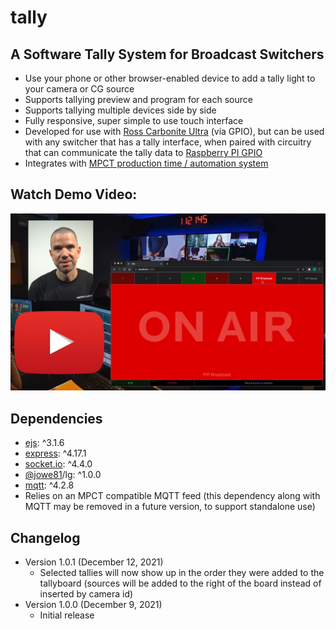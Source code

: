 # tally
## A Software Tally System for Broadcast Switchers

* Use your phone or other browser-enabled device to add a tally light to your camera or CG source
* Supports tallying preview and program for each source
* Supports tallying multiple devices side by side
* Fully responsive, super simple to use touch interface
* Developed for use with [Ross Carbonite Ultra](https://www.rossvideo.com/products-services/acquisition-production/production-switchers/carbonite-ultra/) (via GPIO), but can be used with any switcher that has a tally interface, when paired with circuitry that can communicate the tally data to [Raspberry PI GPIO](https://projects.raspberrypi.org/en/projects/physical-computing/)
* Integrates with [MPCT  production time / automation system](https://www.youtube.com/watch?v=Wu7vsRnQCIk)

## Watch Demo Video:
[![Video Demo Thumbnail](./github/yt-thumb-for-github.jpg)](https://www.youtube.com/watch?v=30k-sjt_wY0)

## Dependencies
* [ejs](https://www.npmjs.com/package/ejs): ^3.1.6
* [express](https://www.npmjs.com/package/express): ^4.17.1
* [socket.io](https://www.npmjs.com/package/socket.io): ^4.4.0
* [@jowe81](https://www.npmjs.com/package/@jowe81/lg)/lg: ^1.0.0
* [mqtt](https://www.npmjs.com/package/mqtt): ^4.2.8
* Relies on an MPCT compatible MQTT feed (this dependency along with MQTT may be removed in a future version, to support standalone use)

## Changelog
* Version 1.0.1 (December 12, 2021)
  * Selected tallies will now show up in the order they were added to the tallyboard (sources will be added to the right of the board instead of inserted by camera id)
* Version 1.0.0 (December 9, 2021)
  * Initial release
